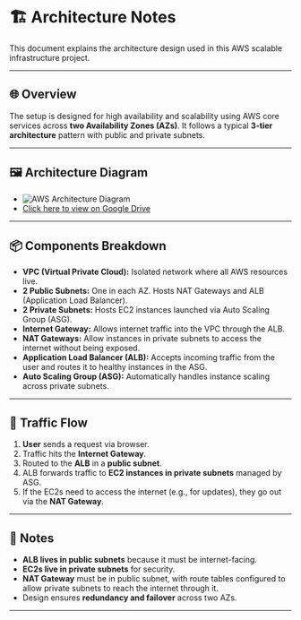 # 🏗️ Architecture Notes

This document explains the architecture design used in this AWS scalable infrastructure project.

---

## 🌐 Overview

The setup is designed for high availability and scalability using AWS core services across **two Availability Zones (AZs)**. It follows a typical **3-tier architecture** pattern with public and private subnets.

---

## 🖼️ Architecture Diagram

- ![AWS Architecture Diagram](../VPC%20SET%20UP.drawio.png)
- [Click here to view on Google Drive](https://drive.google.com/file/d/1z1mtQzpXrv381BDmvyd16H10r4X1x_Dm/view?usp=drive_link)

---

## 📦 Components Breakdown

- **VPC (Virtual Private Cloud):** Isolated network where all AWS resources live.
- **2 Public Subnets:** One in each AZ. Hosts NAT Gateways and ALB (Application Load Balancer).
- **2 Private Subnets:** Hosts EC2 instances launched via Auto Scaling Group (ASG).
- **Internet Gateway:** Allows internet traffic into the VPC through the ALB.
- **NAT Gateways:** Allow instances in private subnets to access the internet without being exposed.
- **Application Load Balancer (ALB):** Accepts incoming traffic from the user and routes it to healthy instances in the ASG.
- **Auto Scaling Group (ASG):** Automatically handles instance scaling across private subnets.

---

## 🔁 Traffic Flow

1. **User** sends a request via browser.
2. Traffic hits the **Internet Gateway**.
3. Routed to the **ALB** in a **public subnet**.
4. ALB forwards traffic to **EC2 instances in private subnets** managed by ASG.
5. If the EC2s need to access the internet (e.g., for updates), they go out via the **NAT Gateway**.

---

## 📌 Notes

- **ALB lives in public subnets** because it must be internet-facing.
- **EC2s live in private subnets** for security.
- **NAT Gateway** must be in public subnet, with route tables configured to allow private subnets to reach the internet through it.
- Design ensures **redundancy and failover** across two AZs.

---

